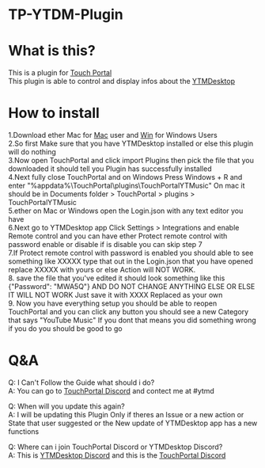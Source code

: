 # TP-YTDM-Plugin

# What is this?
This is a plugin for [Touch Portal](https://www.touch-portal.com/)\
This plugin is able to control and display infos about the [YTMDesktop](https://ytmdesktop.app/)

# How to install
1.Download ether Mac for [Mac]() user and [Win]() for Windows Users\
2.So first Make sure that you have YTMDesktop installed or else this plugin will do nothing\
3.Now open TouchPortal and  click import Plugins then pick the file that you downloaded it should tell you Plugin has successfully installed\
4.Next fully close TouchPortal and on Windows Press Windows + R and enter "%appdata%\TouchPortal\plugins\TouchPortalYTMusic"
On mac it should be in Documents folder > TouchPortal > plugins > TouchPortalYTMusic\
5.ether on Mac or Windows open the Login.json with any text editor you have\
6.Next go to YTMDesktop app Click Settings > Integrations and enable Remote control and you can have ether Protect remote control with password enable or disable
if is disable you can skip step 7\
7.If Protect remote control with password is enabled you should able to see something like XXXXX type that out in the Login.json that you have opened
replace XXXXX with yours or else Action will NOT WORK.\
8. save the file that you've edited it should look something like this {"Password": "MWA5Q"} AND DO NOT CHANGE ANYTHING ELSE OR ELSE IT WILL NOT WORK Just save it with XXXX Replaced as your own\
9. Now you have everything setup you should be able to reopen TouchPortal and you can click any button you should see a new Category that says "YouTube Music" If you dont that means you did something wrong if you do you should be good to go

# Q&A
Q: I Can't Follow the Guide what should i do?\
A: You can go to [TouchPortal Discord](https://discord.gg/MgxQb8r) and contect me at #ytmd

Q: When will you update this again?\
A: I will be updating this Plugin Only if theres an Issue or a new action or State that user suggested or the New update of YTMDesktop app has a new functions

Q: Where can i join TouchPortal Discord or YTMDesktop Discord?\
A: This is [YTMDesktop Discord](https://discord.gg/jEdRHKg7bG) and this is the [TouchPortal Discord](https://discord.gg/MgxQb8r)
